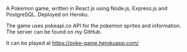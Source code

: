 A Pokemon game, written in React.js using Node.js, Express.js and PostgreSQL. Deployed on Heroku.

The game uses pokeapi.co API for the pokemon sprites and information. The server can be found on my GitHub.

It can be played at https://poke-game.herokuapp.com/
